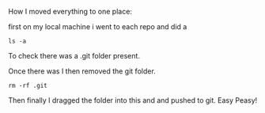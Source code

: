 


How I moved everything to one place:


first on my local machine i went to each repo and did a 

```
ls -a
```
To check there was a .git folder present.

Once there was I then removed the git folder.

```
rm -rf .git
```


Then finally I dragged the folder into this and and pushed to git. Easy Peasy!

